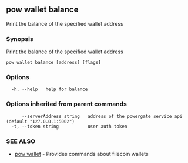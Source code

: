 ## pow wallet balance

Print the balance of the specified wallet address

### Synopsis

Print the balance of the specified wallet address

```
pow wallet balance [address] [flags]
```

### Options

```
  -h, --help   help for balance
```

### Options inherited from parent commands

```
      --serverAddress string   address of the powergate service api (default "127.0.0.1:5002")
  -t, --token string           user auth token
```

### SEE ALSO

* [pow wallet](pow_wallet.md)	 - Provides commands about filecoin wallets


